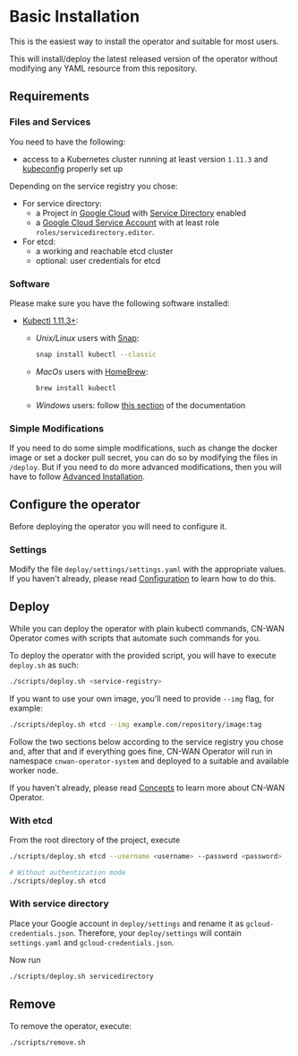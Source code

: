 # Basic Installation

This is the easiest way to install the operator and suitable for most users.

This will install/deploy the latest released version of the operator without modifying any YAML resource from this repository.

## Requirements

### Files and Services

You need to have the following:

* access to a Kubernetes cluster running at least version `1.11.3` and [kubeconfig](https://kubernetes.io/docs/tasks/access-application-cluster/configure-access-multiple-clusters/) properly set up

Depending on the service registry you chose:

* For service directory:
  * a Project in [Google Cloud](https://console.cloud.google.com/) with [Service Directory](https://cloud.google.com/service-directory) enabled
  * a [Google Cloud Service Account](https://cloud.google.com/iam/docs/service-accounts) with at least role `roles/servicedirectory.editor`.
* For etcd:
  * a working and reachable etcd cluster
  * optional: user credentials for etcd

### Software

Please make sure you have the following software installed:

* [Kubectl 1.11.3+](https://kubernetes.io/docs/tasks/tools/install-kubectl/):
  * *Unix/Linux* users with [Snap](https://snapcraft.io/docs/installing-snapd):

    ```bash
    snap install kubectl --classic
    ```

  * *MacOs* users with [HomeBrew](https://brew.sh/):

    ```bash
    brew install kubectl
    ```

  * *Windows* users: follow [this section](https://kubernetes.io/docs/tasks/tools/install-kubectl/#install-kubectl-on-windows) of the documentation

### Simple Modifications

If you need to do some simple modifications, such as change the docker image or set a docker pull secret, you can do so by modifying the files in `/deploy`. But if you need to do more advanced modifications, then you will have to follow [Advanced Installation](./advanced_installation.md).

## Configure the operator

Before deploying the operator you will need to configure it.

### Settings

Modify the file `deploy/settings/settings.yaml` with the appropriate values.  
If you haven't already, please read [Configuration](./configuration.md) to learn how to do this.

## Deploy

While you can deploy the operator with plain kubectl commands, CN-WAN Operator comes with scripts that automate such commands for you.

To deploy the operator with the provided script, you will have to execute `deploy.sh` as such:

```bash
./scripts/deploy.sh <service-registry>
```

If you want to use your own image, you'll need to provide `--img` flag, for example:

```bash
./scripts/deploy.sh etcd --img example.com/repository/image:tag
```

Follow the two sections below according to the service registry you chose and, after that and if everything goes fine, CN-WAN Operator will run in namespace `cnwan-operator-system` and deployed to a suitable and available worker node.

If you haven't already, please read [Concepts](./concepts.md) to learn more about CN-WAN Operator.

### With etcd

From the root directory of the project, execute

```bash
./scripts/deploy.sh etcd --username <username> --password <password>

# Without authentication mode
./scripts/deploy.sh etcd
```

### With service directory

Place your Google account in `deploy/settings` and rename it as `gcloud-credentials.json`. Therefore, your `deploy/settings` will contain `settings.yaml` and `gcloud-credentials.json`.

Now run

```bash
./scripts/deploy.sh servicedirectory
```

## Remove

To remove the operator, execute:

```bash
./scripts/remove.sh
```
